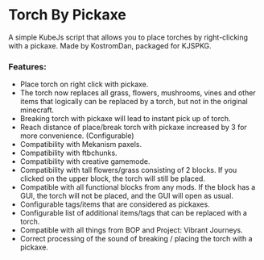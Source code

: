 # Torch By Pickaxe
A simple KubeJs script that allows you to place torches by right-clicking with a pickaxe. Made by KostromDan, packaged for KJSPKG.
### Features:
- Place torch on right click with pickaxe.
- The torch now replaces all grass, flowers, mushrooms, vines and other items that logically can be replaced by a torch, but not in the original minecraft.
- Breaking torch with pickaxe will lead to instant pick up of torch.
- Reach distance of place/break torch with pickaxe increased by 3 for more convenience. (Configurable)
- Compatibility with Mekanism paxels.
- Compatibility with ftbchunks.
- Compatibility with creative gamemode.
- Compatibility with tall flowers/grass consisting of 2 blocks. If you clicked on the upper block, the torch will still be placed.
- Compatible with all functional blocks from any mods. If the block has a GUI, the torch will not be placed, and the GUI will open as usual.
- Configurable tags/items that are considered as pickaxes.
- Configurable list of additional items/tags that can be replaced with a torch.
- Compatible with all things from BOP and Project: Vibrant Journeys.
- Correct processing of the sound of breaking / placing the torch with a pickaxe.
